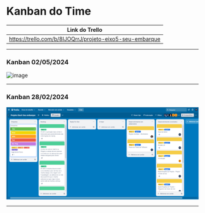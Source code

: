 # Kanban do Time

|Link do Trello|
|-----------|
|https://trello.com/b/8IJOQrrJ/projeto-eixo5-seu-embarque

---
### Kanban 02/05/2024
![image](https://github.com/ICEI-PUC-Minas-PMV-ADS/pmv-ads-2024-1-e5-proj-empext-t5-pmv-ads-2024-1-e5-proj-seuembarque/assets/88688861/daeea2a6-43ec-43b2-a1ef-bcb35aa33cef)

---
### Kanban 28/02/2024
![Workflow](imgKanban/Trello.png)

---
